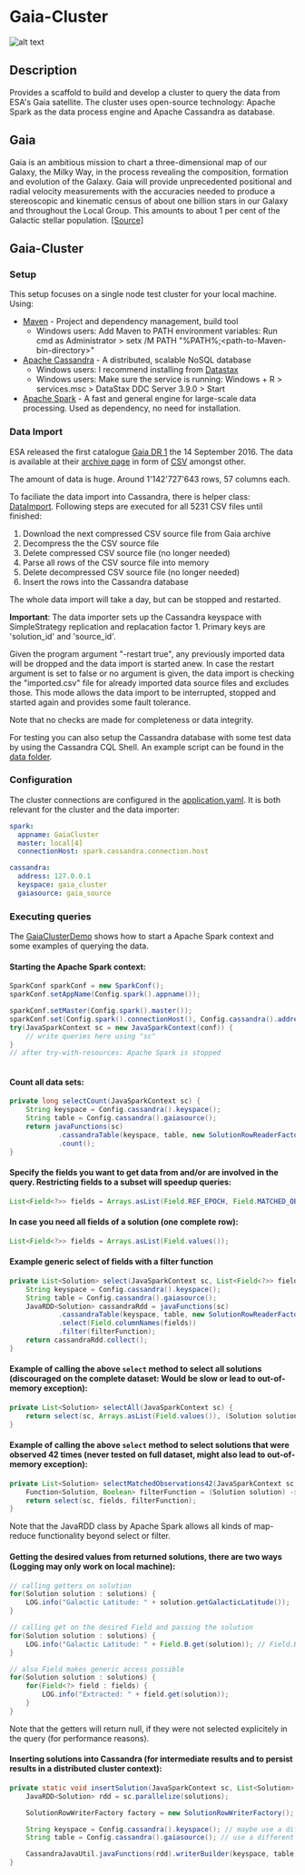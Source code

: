 # Gaia-Cluster

![alt text](../master/src/main/resources/gaia.gif "Gaia")

## Description

Provides a scaffold to build and develop a cluster to query the data from ESA's Gaia satellite. The cluster uses open-source technology: Apache Spark as the data process engine
and Apache Cassandra as database.

## Gaia

Gaia is an ambitious mission to chart a three-dimensional map of our Galaxy, the Milky Way, in the process revealing the composition, formation and evolution of the Galaxy.
Gaia will provide unprecedented positional and radial velocity measurements with the accuracies needed to produce a stereoscopic and kinematic census of about one billion stars
in our Galaxy and throughout the Local Group. This amounts to about 1 per cent of the Galactic stellar population.
[[Source]](http://sci.esa.int/gaia/)

## Gaia-Cluster

### Setup

This setup focuses on a single node test cluster for your local machine. Using:

* [Maven](https://maven.apache.org/) - Project and dependency management, build tool
  * Windows users: Add Maven to PATH environment variables: Run cmd as Administrator > setx /M PATH "%PATH%;\<path-to-Maven-bin-directory>"
* [Apache Cassandra](http://cassandra.apache.org/) - A distributed, scalable NoSQL database
  * Windows users: I recommend installing from [Datastax](https://www.datastax.com/2012/01/getting-started-with-apache-cassandra-on-windows-the-easy-way)
  * Windows users: Make sure the service is running: Windows + R > services.msc > DataStax DDC Server 3.9.0 > Start
* [Apache Spark](http://spark.apache.org/) - A fast and general engine for large-scale data processing. Used as dependency, no need for installation.

### Data Import
ESA released the first catalogue [Gaia DR 1](https://www.cosmos.esa.int/web/gaia/release) the 14 September 2016.
The data is available at their [archive page](https://gea.esac.esa.int/archive/) in form of [CSV](http://cdn.gea.esac.esa.int/Gaia/gaia_source/csv/) amongst other.

The amount of data is huge. Around  1'142'727'643 rows, 57 columns each.

To faciliate the data import into Cassandra, there is helper class: [DataImport](../master/src/main/java/DataImport.java). Following steps are executed for all 5231 CSV files until finished:

1. Download the next compressed CSV source file from Gaia archive
2. Decompress the the CSV source file
3. Delete compressed CSV source file (no longer needed)
4. Parse all rows of the CSV source file into memory
5. Delete decompressed CSV source file (no longer needed)
6. Insert the rows into the Cassandra database

The whole data import will take a day, but can be stopped and restarted.

**Important**: The data importer sets up the Cassandra keyspace with SimpleStrategy replication and replacation factor 1. Primary keys are 'solution_id' and 'source_id'.

Given the program argument "-restart true", any previously imported data will be dropped and the data import is started anew. In case the restart argument is set to false or no argument is given,
the data import is checking the "imported.csv" file for already imported data source files and excludes those. This mode allows the data import to be  interrupted, stopped and started again and
provides some fault tolerance.
 
Note that no checks are made for completeness or data integrity.

For testing you can also setup the Cassandra database with some test data by using the Cassandra CQL Shell. An example script can be found in the [data folder](../master/src/main/resources/data/cassandra_init.txt).

### Configuration

The cluster connections are configured in the [application.yaml](../master/src/main/resources/config/application.yaml). It is both relevant for the cluster and the data importer:

``` yaml
spark:
  appname: GaiaCluster
  master: local[4]
  connectionHost: spark.cassandra.connection.host

cassandra:
  address: 127.0.0.1
  keyspace: gaia_cluster
  gaiasource: gaia_source
 ```

### Executing queries
The [GaiaClusterDemo](../master/src/main/java/GaiaClusterDemo.java) shows how to start a Apache Spark context and some examples of querying the data.

#### Starting the Apache Spark context:

``` java
SparkConf sparkConf = new SparkConf();
sparkConf.setAppName(Config.spark().appname());

sparkConf.setMaster(Config.spark().master());
sparkConf.set(Config.spark().connectionHost(), Config.cassandra().address());
try(JavaSparkContext sc = new JavaSparkContext(conf)) {
    // write queries here using "sc"
}
// after try-with-resources: Apache Spark is stopped
		
```

#### Count all data sets:
``` java
private long selectCount(JavaSparkContext sc) {
	String keyspace = Config.cassandra().keyspace();
	String table = Config.cassandra().gaiasource();
	return javaFunctions(sc)
			.cassandraTable(keyspace, table, new SolutionRowReaderFactory(Field.SOLUTION_ID)) // using one of the primary keys.
			.count();
}
```

#### Specify the fields you want to get data from and/or are involved in the query. Restricting fields to a subset will speedup queries:
``` java
List<Field<?>> fields = Arrays.asList(Field.REF_EPOCH, Field.MATCHED_OBSERVATIONS, Field.L, Field.B);
```

#### In case you need all fields of a solution (one complete row):
``` java
List<Field<?>> fields = Arrays.asList(Field.values());
```


#### Example generic select of fields with a filter function
``` java
private List<Solution> select(JavaSparkContext sc, List<Field<?>> fields, Function<Solution, Boolean> filterFunction) {
	String keyspace = Config.cassandra().keyspace();
	String table = Config.cassandra().gaiasource();
	JavaRDD<Solution> cassandraRdd = javaFunctions(sc)
			.cassandraTable(keyspace, table, new SolutionRowReaderFactory(fields))
			.select(Field.columnNames(fields))
			.filter(filterFunction);
	return cassandraRdd.collect();
}
```

#### Example of calling the above `select` method to select all solutions (discouraged on the complete dataset: Would be slow or lead to out-of-memory exception):
``` java
private List<Solution> selectAll(JavaSparkContext sc) {
	return select(sc, Arrays.asList(Field.values()), (Solution solution) -> true);
}
```

#### Example of calling the above `select` method to select solutions that were observed 42 times (never tested on full dataset, might also lead to out-of-memory exception):
``` java
private List<Solution> selectMatchedObservations42(JavaSparkContext sc, List<Field<?>> fields) {
	Function<Solution, Boolean> filterFunction = (Solution solution) -> Objects.equals(solution.getMatchedObservations(), 42);
	return select(sc, fields, filterFunction);
}
```

Note that the JavaRDD class by Apache Spark allows all kinds of map-reduce functionality beyond select or filter.

#### Getting the desired values from returned solutions, there are two ways (Logging may only work on local machine):
``` java
// calling getters on solution
for(Solution solution : solutions) {
    LOG.info("Galactic Latitude: " + solution.getGalacticLatitude());
}

// calling get on the desired Field and passing the solution
for(Solution solution : solutions) {
    LOG.info("Galactic Latitude: " + Field.B.get(solution)); // Field.B is the galactic latitude field
}

// also Field makes generic access possible
for(Solution solution : solutions) {
    for(Field<?> field : fields) {
        LOG.info("Extracted: " + field.get(solution));
    }
}

```

Note that the getters will return null, if they were not selected explicitely in the query (for performance reasons).

#### Inserting solutions into Cassandra (for intermediate results and to persist results in a distributed cluster context):
``` java
private static void insertSolution(JavaSparkContext sc, List<Solution> solutions) {
	JavaRDD<Solution> rdd = sc.parallelize(solutions);

	SolutionRowWriterFactory factory = new SolutionRowWriterFactory();

	String keyspace = Config.cassandra().keyspace(); // maybe use a different keyspace
	String table = Config.cassandra().gaiasource(); // use a different table !!

	CassandraJavaUtil.javaFunctions(rdd).writerBuilder(keyspace, table, factory).saveToCassandra();
}
```













